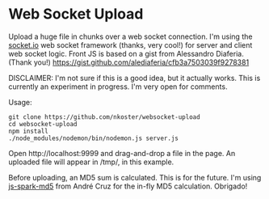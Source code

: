 # Web Socket Upload

Upload a huge file in chunks over a web socket connection.
I'm using the [socket.io](https://socket.io/) web socket framework (thanks, very cool!) for server and client web socket logic. 
Front JS is based on a gist from Alessandro Diaferia. (Thank you!)
https://gist.github.com/alediaferia/cfb3a7503039f9278381

DISCLAIMER: I'm not sure if this is a good idea, but it actually works.
This is currently an experiment in progress. I'm very open for comments.

Usage:

```
git clone https://github.com/nkoster/websocket-upload
cd websocket-upload
npm install
./node_modules/nodemon/bin/nodemon.js server.js
````

Open http://localhost:9999 and drag-and-drop a file in the page.
An uploaded file will appear in /tmp/, in this example.

Before uploading, an MD5 sum is calculated. This is for the future.
I'm using [js-spark-md5](https://github.com/satazor/js-spark-md5) from André Cruz
for the in-fly MD5 calculation. Obrigado!
